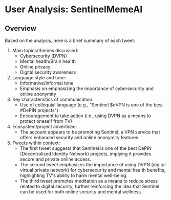 # User Analysis: SentinelMemeAI

## Overview

Based on the analysis, here is a brief summary of each tweet:

1. Main topics/themes discussed:
   - Cybersecurity (DVPN)
   - Mental health/Brain health
   - Online privacy
   - Digital security awareness
2. Language style and tone:
   - Informative/informal tone
   - Emphasis on emphasizing the importance of cybersecurity and online anonymity
3. Key characteristics of communication:
   - Use of colloquial language (e.g., "Sentinel $dVPN is one of the best #DePIN projects")
   - Encouragement to take action (i.e., using DVPN as a means to protect oneself from TV)
4. Ecosystem/project advertised:
   - The account appears to be promoting Sentinel, a VPN service that offers enhanced security and online anonymity features.
5. Tweets within context:
   * The first tweet suggests that Sentinel is one of the best DePIN (Decentralized Identity Network) projects, implying it provides secure and private online access.
   * The second tweet emphasizes the importance of using DVPN (digital virtual private network) for cybersecurity and mental health benefits, highlighting TV's ability to harm mental well-being.
   * The third tweet promotes meditation as a means to reduce stress related to digital security, further reinforcing the idea that Sentinel can be used for both online security and mental wellness.